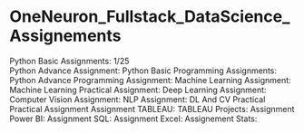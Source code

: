 # OneNeuron_Fullstack_DataScience_Assignements

Python Basic Assignments: 
1/25 <br>
Python Advance Assignment:
Python Basic Programming Assignments:
Python Advance Programming Assignment:
Machine Learning Assignment:
Machine Learning Practical Assignment:
Deep Learning Assignment:
Computer Vision Assignment:
NLP Assignment:
DL And CV Practical Practical Assignment
Assignment TABLEAU:
TABLEAU Projects:
Assignment Power BI:
Assignment SQL:
Assignment Excel:
Assignement Stats:
